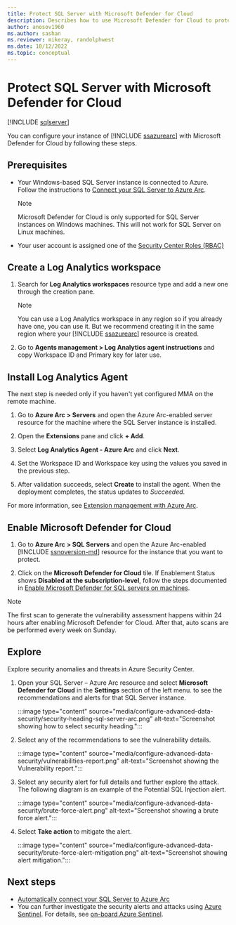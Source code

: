 ```yaml
---
title: Protect SQL Server with Microsoft Defender for Cloud 
description: Describes how to use Microsoft Defender for Cloud to protect SQL Server enabled by Azure Arc
author: anosov1960
ms.author: sashan
ms.reviewer: mikeray, randolphwest
ms.date: 10/12/2022
ms.topic: conceptual
---
```

# Protect SQL Server with Microsoft Defender for Cloud

[!INCLUDE [sqlserver](../../includes/applies-to-version/sqlserver.md)]

You can configure your instance of [!INCLUDE [ssazurearc](../../includes/ssazurearc.md)] with Microsoft Defender for Cloud by following these steps.

## Prerequisites

- Your Windows-based SQL Server instance is connected to Azure. Follow the instructions to [Connect your SQL Server to Azure Arc](connect.md).

   > [!NOTE]
   > Microsoft Defender for Cloud is only supported for SQL Server instances on Windows machines. This will not work for SQL Server on Linux machines.

- Your user account is assigned one of the [Security Center Roles (RBAC)](/azure/security-center/security-center-permissions)

## Create a Log Analytics workspace

1. Search for **Log Analytics workspaces** resource type and add a new one through the creation pane.

   > [!NOTE]
   > You can use a Log Analytics workspace in any region so if you already have one, you can use it. But we recommend creating it in the same region where your [!INCLUDE [ssazurearc](../../includes/ssazurearc.md)] resource is created.

1. Go to **Agents management > Log Analytics agent instructions**  and copy Workspace ID and Primary key for later use.

## Install Log Analytics Agent

The next step is needed only if you haven't yet configured MMA on the remote machine.

1. Go to **Azure Arc > Servers** and open  the Azure Arc-enabled server resource for the machine where the SQL Server instance is installed. 

1. Open the **Extensions** pane and click **+ Add**. 

1. Select **Log Analytics Agent - Azure Arc** and click **Next**. 

1. Set the Workspace ID and Workspace key using the values you saved in the previous step.

1. After validation succeeds, select **Create** to install the agent. When the deployment completes, the status updates to *Succeeded*.

For more information, see [Extension management with Azure Arc](/azure/azure-arc/servers/manage-vm-extensions).

## Enable Microsoft Defender for Cloud

1. Go to **Azure Arc > SQL Servers** and open the Azure Arc-enabled [!INCLUDE [ssnoversion-md](../../includes/ssnoversion-md.md)] resource for the instance that you want to protect. 

1. Click on the **Microsoft Defender for Cloud** tile. If Enablement Status shows **Disabled at the subscription-level**, follow the steps documented in [Enable Microsoft Defender for SQL servers on machines](/azure/defender-for-cloud/defender-for-sql-usage#step-3-enable-the-optional-plan-in-defender-for-clouds-environment-settings-page).

> [!NOTE]
> The first scan to generate the vulnerability assessment happens within 24 hours after enabling Microsoft Defender for Cloud. After that, auto scans are be performed every week on Sunday.

## Explore

Explore security anomalies and threats in Azure Security Center.

1. Open your SQL Server – Azure Arc resource and select **Microsoft Defender for Cloud** in the **Settings** section of the left menu. to see the recommendations and alerts for that SQL Server instance.

   :::image type="content" source="media/configure-advanced-data-security/security-heading-sql-server-arc.png" alt-text="Screenshot showing how to select security heading.":::

1. Select any of the recommendations to see the vulnerability details.

   :::image type="content" source="media/configure-advanced-data-security/vulnerabilities-report.png" alt-text="Screenshot showing the Vulnerability report.":::

1. Select any security alert for full details and further explore the attack. The following diagram is an example of the Potential SQL Injection alert.

   :::image type="content" source="media/configure-advanced-data-security/brute-force-alert.png" alt-text="Screenshot showing a brute force alert.":::

1. Select **Take action** to mitigate the alert.

   :::image type="content" source="media/configure-advanced-data-security/brute-force-alert-mitigation.png" alt-text="Screenshot showing alert mitigation.":::

## Next steps
- [Automatically connect your SQL Server to Azure Arc](automatically-connect.md)
- You can further investigate the security alerts and attacks using [Azure Sentinel](/azure/sentinel/overview). For details, see [on-board Azure Sentinel](/azure/sentinel/connect-data-sources).
